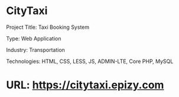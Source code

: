# CityTaxi

Project Title: Taxi Booking System

Type: Web Application

Industry: Transportation

Technologies: HTML, CSS, LESS, JS, ADMIN-LTE, Core PHP, MySQL


# URL: https://citytaxi.epizy.com
